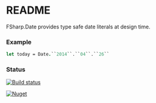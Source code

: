 # README #

FSharp.Date provides type safe date literals at design time.

### Example

```fsharp
let today = Date.``2014``.``04``.``26``
```

### Status

[![Build status](https://ci.appveyor.com/api/projects/status/sxey9ga5npu5pfp0?svg=true)](https://ci.appveyor.com/project/ptrelford/fsharp-date)

[![Nuget](http://img.shields.io/nuget/v/FSharp.Date.svg?style=flat)](https://www.nuget.org/packages/FSharp.Date/)